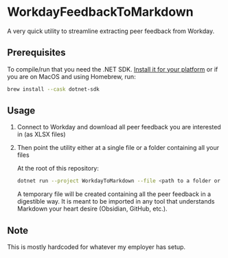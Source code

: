 # WorkdayFeedbackToMarkdown

A very quick utility to streamline extracting peer feedback from Workday.

## Prerequisites

To compile/run that you need the .NET SDK. [Install it for your platform](https://dotnet.microsoft.com/en-us/download/dotnet/8.0) or if you are on MacOS and using Homebrew, run:

```bash
brew install --cask dotnet-sdk
```

## Usage

1. Connect to Workday and download all peer feedback you are interested in (as XLSX files)
2. Then point the utility either at a single file or a folder containing all your files

   At the root of this repository:

    ```bash
    dotnet run --project WorkdayToMarkdown --file <path to a folder or an XLSX file>
    ```

    A temporary file will be created containing all the peer feedback  in a digestible way. It is meant to be imported in any tool that  understands Markdown your heart desire (Obsidian, GitHub, etc.).

## Note

This is mostly hardcoded for whatever my employer has setup.
